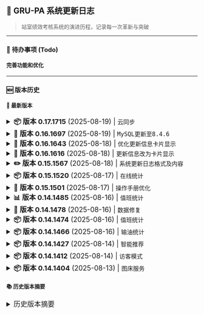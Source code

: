 ## 🚀 GRU-PA 系统更新日志

<style>
/* 客户端（桌面端）样式 */
@media (min-width: 769px) {
  summary {
    font-size: 18px !important;
  }
  summary strong {
    font-size: 18px !important;
  }
}

/* 移动端样式 */
@media (max-width: 768px) {
  summary {
    font-size: 14px !important;
  }
  summary strong {
    font-size: 14px !important;
  }
}

/* 大屏设备样式 */
@media (min-width: 1200px) {
  summary {
    font-size: 20px !important;
  }
  summary strong {
    font-size: 20px !important;
  }
}
</style>

> 站室绩效考核系统的演进历程，记录每一次革新与突破

---

### 🎯 待办事项 (Todo)

#### 完善功能和优化

---

### 🆕 版本历史

#### 📅 最新版本

<details>
<summary><strong>📦 版本 0.17.1715</strong> (2025-08-19) | <code>云同步</code></summary>

- 📦 新增
  - 😊 代码云同步

</details>

<details>
<summary><strong>🚀 版本 0.16.1697</strong> (2025-08-19) | <code>MySQL更新至8.4.6</code></summary>

- 🚀 优化
  - MySQL更新至8.4.6

</details>

<details>
<summary><strong>🚀 版本 0.16.1643</strong> (2025-08-18) | <code>优化更新信息卡片显示</code></summary>

- 🚀 优化
  - 更新信息卡片显示

</details>

<details>
<summary><strong>🚀 版本 0.16.1616</strong> (2025-08-18) | <code>更新信息改为卡片显示</code></summary>

- 🚀 优化
  - 更新信息改为卡片显示

</details>

<details>
<summary><strong>✏️ 版本 0.15.1567</strong> (2025-08-18) | <code>系统更新日志格式及内容</code></summary>

- ✏️ 更改
  - 系统更新日志格式及内容

</details>

<details>
<summary><strong>📦 版本 0.15.1520</strong> (2025-08-17) | <code>在线统计</code></summary>

- 📦 新增
  - 🌐 在线人数统计

</details>

<details>
<summary><strong>🚀 版本 0.15.1501</strong> (2025-08-17) | <code>操作手册优化</code></summary>

- 🚀 优化
  - 📖 全面优化操作手册

</details>

<details>
<summary><strong>📊 版本 0.14.1485</strong> (2025-08-16) | <code>值班统计</code></summary>

- 🚀 优化
  - 📈 值班分类统计及导出

</details>

<details>
<summary><strong>🔧 版本 0.14.1478</strong> (2025-08-16) | <code>数据修复</code></summary>

- 🐞 修复
  - ⚠️ pandas数据转换时的类型警告信息

</details>

<details>
<summary><strong>📦 版本 0.14.1474</strong> (2025-08-16) | <code>值班统计</code></summary>

- 📦 新增
  - 📊 值班分类统计及导出

</details>

<details>
<summary><strong>📦 版本 0.14.1466</strong> (2025-08-16) | <code>输油统计</code></summary>

- 📦 新增
  - ⛽ 22点后输油统计

</details>

<details>
<summary><strong>📦 版本 0.14.1427</strong> (2025-08-14) | <code>智能推荐</code></summary>

- 📦 新增
  - 🤖 根据历史记录智能设置常用工作

</details>

<details>
<summary><strong>📦 版本 0.14.1412</strong> (2025-08-14) | <code>访客模式</code></summary>

- 📦 新增
  - 👤 访客账户, 数据只读, 仅作项目演示使用

</details>

<details>
<summary><strong>📦 版本 0.14.1404</strong> (2025-08-13) | <code>图床服务</code></summary>

- 📦 新增
  - ☁️ 公共图床存储截图文件

</details>

#### 📚 历史版本摘要

<details>
<summary>历史版本摘要</summary>

#### 2025年8月更新

##### 📅 2025-08-13

<details>
<summary><strong>🚀 版本 0.13.1393</strong> (2025-08-13) | <code>手册重写</code></summary>

- 🚀 优化
  - 📖 重写和优化操作手册

</details>

##### 📅 2025-08-11

<details>
<summary><strong>🐞 版本 0.13.1342</strong> (2025-08-11) | <code>设置修复</code></summary>

- 🐞 修复
  - ⚙️ 更新个人设置中的错误

</details>

<details>
<summary><strong>✏️ 版本 0.13.1339</strong> (2025-08-11) | <code>公告优化</code></summary>

- ✏️ 更改
  - 📢 公告发布和修改更改不同的页面

</details>

##### 📅 2025-08-09 - 2025-08-07

<details>
<summary><strong>📦 版本 0.12.1295</strong> (2025-08-09) | <code>操作手册</code></summary>

- 📦 新增
  - 📖 操作手册

</details>

<details>
<summary><strong>📦 版本 0.12.1293</strong> (2025-08-08) | <code>工作量环比</code></summary>

- 📦 新增
  - 📈 工作量月环比

</details>

<details>
<summary><strong>✏️ 版本 0.12.1279</strong> (2025-08-07) | <code>安全优化</code></summary>

- ✏️ 更改
  - 🔐 连接池文件改为pyc文件，并添加到.gitignore文件

</details>

<details>
<summary><strong>📦 版本 0.12.1272</strong> (2025-08-07) | <code>内容检索</code></summary>

- 📦 新增
  - 🔍 工作量内容检索

</details>

<details>
<summary><strong>✏️ 版本 0.12.1266</strong> (2025-08-07) | <code>界面优化</code></summary>

- ✏️ 更改
  - ⚙️ 系统设置改为vertical-slider

</details>

<details>
<summary><strong>🚀 版本 0.12.1252</strong> (2025-08-07) | <code>查询优化</code></summary>

- 🚀 优化
  - 📅 将查询日期全部改为前一天

</details>

<details>
<summary><strong>📦 版本 0.12.1251</strong> (2025-08-07) | <code>批量输入</code></summary>

- 📦 新增
  - 📅 工作量批量输入日期确认

</details>

<details>
<summary><strong>📦 版本 0.12.1250</strong> (2025-08-06) | <code>容错处理</code></summary>

- 📦 新增
  - 🛡️ 共享值容错处理及公告修改模块

</details>

<details>
<summary><strong>📦 版本 0.12.1244</strong> (2025-08-06) | <code>Excel导出</code></summary>

- 📦 新增
  - 📊 统计数据excel导出中增加简报sheet(代码全A.I.生成😄)

</details>

<details>
<summary><strong>🚀 版本 0.12.1216</strong> (2025-08-05) | <code>天气显示</code></summary>

- 🚀 优化
  - 🌧️ 主页天气预报中降雨预测的显示

</details>
<details>
<summary><strong>📦 版本 0.6.675</strong> (2025-07-23) | <code>容错检查</code></summary>

- 📦 新增
  - 🛡️ 查询开始结束时间的容错检查

</details>

<details>
<summary><strong>🚀 版本 0.6.670</strong> (2025-07-23) | <code>模块优化</code></summary>

- 🚀 优化
  - 🔧 工作量修改和登录模块

</details>

<details>
<summary><strong>🚀 版本 0.6.661</strong> (2025-07-22) | <code>默认工作</code></summary>

- 🚀 优化
  - 📋 工作量默认工作量带入按照值班和白班区分

</details>

<details>
<summary><strong>🚀 版本 0.6.657</strong> (2025-07-22) | <code>输入模块</code></summary>

- 🚀 优化
  - ⌨️ 工作量批量和手工输入模块

</details>

<details>
<summary><strong>🚀 版本 0.6.631</strong> (2025-07-21) | <code>手工输入</code></summary>

- 🚀 优化
  - ✍️ 工作量手工输入模块

</details>

<details>
<summary><strong>📦 版本 0.6.631</strong> (2025-07-21) | <code>共享分值</code></summary>

- 📦 新增
  - 🔗 工作量调整后同步剩余共享分值

</details>

<details>
<summary><strong>📦 版本 0.6.623</strong> (2025-07-21) | <code>重置功能</code></summary>

- 📦 新增
  - 🔄 重置工作组别热度和更新ID自增量初始值

</details>
<details>
<summary><strong>⚙️ 版本 0.6.608</strong> (2025-07-21) | <code>版本计算</code></summary>

- ⚙️ 调整
  - 🔢 调整版本计算方法

</details>
<details>
<summary><strong>📦 版本 0.5.558</strong> (2025-07-20) | <code>容差设置</code></summary>

- 📦 新增
  - 🎛️ 人脸识别使用可调容差值并增加测试功能

</details>

<details>
<summary><strong>📦 版本 0.5.553</strong> (2025-07-20) | <code>照片存储</code></summary>

- 📦 新增
  - 💾 增加人脸识别照片存储至数据库

</details>

<details>
<summary><strong>🚀 版本 0.5.531</strong> (2025-07-18) | <code>摄像头选择</code></summary>

- 🚀 优化
  - 📹 优化选择摄像头的逻辑

</details>

<details>
<summary><strong>🚀 版本 0.5.510</strong> (2025-07-18) | <code>识别准确率</code></summary>

- 🚀 优化
  - 🎯 提高人脸识别准确率

</details>

<details>
<summary><strong>🚀 版本 0.4.84</strong> (2025-07-17) | <code>WebRTC优化</code></summary>

- 🚀 优化
  - 🌐 webrtc人脸识别模块

</details>

<details>
<summary><strong>📦 版本 0.4.431</strong> (2025-07-17) | <code>分组排序</code></summary>

- 📦 新增
  - 📋 工作量批量录入时按照个性化分组进行排序

</details>

<details>
<summary><strong>📦 版本 0.3.398</strong> (2025-07-16) | <code>人脸识别登录</code></summary>

- 📦 新增
  - 🔐 人脸识别登录

</details>

<details>
<summary><strong>📦 版本 0.3.395</strong> (2025-07-16) | <code>展开图标</code></summary>

- 📦 新增
  - ➕ Expander icon

</details>

<details>
<summary><strong>📦 版本 0.3.380</strong> (2025-07-16) | <code>文档更新</code></summary>

- 📦 新增
  - 📄 对README.md内容进行自动更新

</details>
<details>
<summary><strong>🚀 版本 0.3.375</strong> (2025-07-16) | <code>分值录入</code></summary>

- 🚀 优化
  - 📊 工作量录入分为固定分值和共享分值

</details>
<details>
<summary><strong>🚀 版本 0.2.282</strong> (2025-07-12) | <code>主页显示</code></summary>

- 🚀 优化
  - 🏠 主页显示改为静态显示和实时天气改为metric显示

</details>

<details>
<summary><strong>🚀 版本 0.2.252</strong> (2025-07-12) | <code>天气图标</code></summary>

- 🚀 优化
  - 🌤️ 天气图标使用和风标准图标及添加风向图标

</details>

<details>
<summary><strong>📦 版本 0.2.242</strong> (2025-07-11) | <code>温度查询</code></summary>

- 📦 新增
  - 🌡️ 历史温度查询, 同时生成温度、风力和湿度小时曲线图

</details>

<details>
<summary><strong>📦 版本 0.2.216</strong> (2025-07-11) | <code>历史天气</code></summary>

- 📦 新增
  - 📅 增加查询历史天气功能

</details>

<details>
<summary><strong>📦 版本 0.2.200</strong> (2025-07-11) | <code>站室天气</code></summary>

- 📦 新增
  - 🌦️ 增加所属站室的天气显示

</details>

<details>
<summary><strong>🐞 版本 0.1.149</strong> (2025-07-10) | <code>图表修复</code></summary>

- 🐞 修复
  - 📉 中位数图表生成时没有数据的错误

</details>

<details>
<summary><strong>🚀 版本 0.1.125</strong> (2025-07-10) | <code>录入优化</code></summary>

- 🚀 优化
  - ✍️ 工作量录入功能

</details>

<details>
<summary><strong>🚀 版本 0.11.119</strong> (2025-07-08) | <code>Logo显示</code></summary>

- 🚀 优化
  - 🖼️ 库Logo和Badge显示

</details>

<details>
<summary><strong>🚀 版本 0.10.102</strong> (2025-07-08) | <code>版本号</code></summary>

- 🚀 优化
  - 🔢 Package版本号改为动态生成badge文件

</details>

<details>
<summary><strong>🚀 版本 0.09.99</strong> (2025-07-07) | <code>登录优化</code></summary>

- 🚀 优化
  - 🔐 优化登录模块

</details>

<details>
<summary><strong>🚀 版本 0.08.88</strong> (2025-07-07) | <code>密码重置</code></summary>

- 🚀 优化
  - 🔁 优化密码重置功能

</details>

<details>
<summary><strong>🚀 版本 0.07.79</strong> (2025-07-07) | <code>Excel导出</code></summary>

- 🚀 优化
  - 📄 优化excel文件导出功能

</details>

<details>
<summary><strong>🚀 版本 0.07.78</strong> (2025-07-07) | <code>主页显示</code></summary>

- 🚀 优化
  - 🏠 主页面显示和单独设置图表字体

</details>

<details>
<summary><strong>🚀 版本 0.07.74</strong> (2025-07-07) | <code>模块优化</code></summary>

- 🚀 优化
  - 🔧 登录和工作量输入模块优化

</details>

<details>
<summary><strong>🔧 版本 0.07.72</strong> (2025-07-06) | <code>数据转换</code></summary>

- 🔧 修复
  - 🔢 查询记录中对特定字段数值转化为整型的错误

</details>

<details>
<summary><strong>📦 版本 0.06.67</strong> (2025-07-06) | <code>站内公告</code></summary>

- 📦 新增
  - 📢 增加站内公告功能

</details>

<details>
<summary><strong>📦 版本 0.06.65</strong> (2025-07-06) | <code>趋势图</code></summary>

- 📦 新增
  - 📈 增加多种统计数据趋势图显示

</details>

<details>
<summary><strong>📦 版本 0.06.64</strong> (2025-07-06) | <code>核定开关</code></summary>

- 📦 新增
  - 🔘 统计数据中增加区分工作是否已核定开关

</details>

<details>
<summary><strong>📦 版本 0.06.63</strong> (2025-07-06) | <code>统计图表</code></summary>

- 📦 新增
  - 📊 增加统计图表功能

</details>

<details>
<summary><strong>📦 版本 0.05.58</strong> (2025-07-05) | <code>默认工作</code></summary>

- 📦 新增
  - 📋 增加根据登陆者工作性质自动带入默认工作功能

</details>

<details>
<summary><strong>📦 版本 0.05.55</strong> (2025-07-05) | <code>逻辑检查</code></summary>

- 📦 新增
  - ✅ 增加工作量逻辑性检查功能

</details>

<details>
<summary><strong>📦 版本 0.05.52</strong> (2025-07-05) | <code>减分项</code></summary>

- 📦 新增
  - ⚠️ 增加基础功能: 减分项录入

</details>

<details>
<summary><strong>📦 版本 0.05.51</strong> (2025-07-05) | <code>密码重置</code></summary>

- 📦 新增
  - 🔁 增加基础功能: 密码重置和优化工作量修改功能

</details>

<details>
<summary><strong>📦 版本 0.03.36</strong> (2025-07-04) | <code>记录检查</code></summary>

- 📦 新增
  - ✅ 增加基础功能: 加入记录检查功能

</details>

<details>
<summary><strong>📦 版本 0.03.35</strong> (2025-07-04) | <code>合并统计</code></summary>

- 📦 新增
  - 📊 增加基础功能: 加入合并统计功能

</details>

<details>
<summary><strong>📦 版本 0.03.34</strong> (2025-07-04) | <code>批量核定</code></summary>

- 📦 新增
  - ✅ 增加基础功能: 加入批量核定功能

</details>

<details>
<summary><strong>📦 版本 0.03.30</strong> (2025-07-04) | <code>手工录入</code></summary>

- 📦 新增
  - ✍️ 增加基础功能: 加入手工录入假如固定列表功能

</details>
<details>
<summary><strong>📦 版本 0.02.21</strong> (2025-07-03) | <code>工作量输入</code></summary>

- 📦 新增
  - 💼 增加基础功能: 加入输入工作量功能

</details>

<details>
<summary><strong>📦 版本 0.01.18</strong> (2025-07-03) | <code>用户管理</code></summary>

- 📦 新增
  - 👤 增加基础功能: 用户管理, 登入，登出，密码修改和重置

</details>

<details>
<summary><strong>🎉 版本 0.0.1</strong> (2025-07-03) | <code>项目初始</code></summary>

- 🎉 项目初始
  - 🚀 开始编制站室绩效考核系统GRU-PA

</details>
